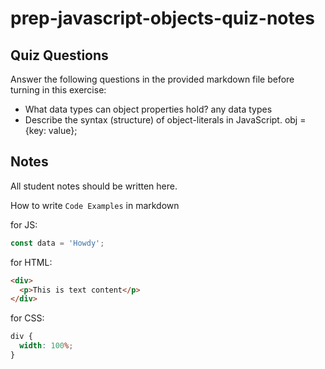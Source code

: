 # prep-javascript-objects-quiz-notes

## Quiz Questions

Answer the following questions in the provided markdown file before turning in this exercise:

- What data types can object properties hold?
  any data types
- Describe the syntax (structure) of object-literals in JavaScript.
  obj = {key: value};

## Notes

All student notes should be written here.

How to write `Code Examples` in markdown

for JS:

```javascript
const data = 'Howdy';
```

for HTML:

```html
<div>
  <p>This is text content</p>
</div>
```

for CSS:

```css
div {
  width: 100%;
}
```
